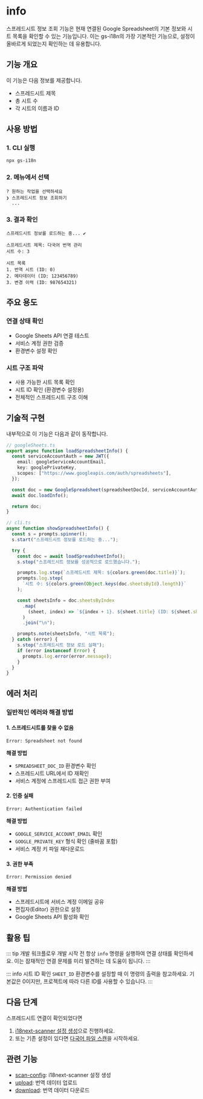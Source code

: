 # info

스프레드시트 정보 조회 기능은 현재 연결된 Google Spreadsheet의 기본 정보와 시트 목록을 확인할 수 있는 기능입니다. 이는 gs-i18n의 가장 기본적인 기능으로, 설정이 올바르게 되었는지 확인하는 데 유용합니다.

## 기능 개요

이 기능은 다음 정보를 제공합니다.

- 스프레드시트 제목
- 총 시트 수
- 각 시트의 이름과 ID

## 사용 방법

### 1. CLI 실행

```bash
npx gs-i18n
```

### 2. 메뉴에서 선택

```
? 원하는 작업을 선택하세요
❯ 스프레드시트 정보 조회하기
  ...
```

### 3. 결과 확인

```
스프레드시트 정보를 로드하는 중... ✔

스프레드시트 제목: 다국어 번역 관리
시트 수: 3

시트 목록
1. 번역 시트 (ID: 0)
2. 메타데이터 (ID: 123456789)
3. 변경 이력 (ID: 987654321)
```

## 주요 용도

### 연결 상태 확인

- Google Sheets API 연결 테스트
- 서비스 계정 권한 검증
- 환경변수 설정 확인

### 시트 구조 파악

- 사용 가능한 시트 목록 확인
- 시트 ID 확인 (환경변수 설정용)
- 전체적인 스프레드시트 구조 이해

## 기술적 구현

내부적으로 이 기능은 다음과 같이 동작합니다.

```typescript
// googleSheets.ts
export async function loadSpreadsheetInfo() {
  const serviceAccountAuth = new JWT({
    email: googleServiceAccountEmail,
    key: googlePrivateKey,
    scopes: ["https://www.googleapis.com/auth/spreadsheets"],
  });

  const doc = new GoogleSpreadsheet(spreadsheetDocId, serviceAccountAuth);
  await doc.loadInfo();

  return doc;
}
```

```typescript
// cli.ts
async function showSpreadsheetInfo() {
  const s = prompts.spinner();
  s.start("스프레드시트 정보를 로드하는 중...");

  try {
    const doc = await loadSpreadsheetInfo();
    s.stop("스프레드시트 정보를 성공적으로 로드했습니다.");

    prompts.log.step(`스프레드시트 제목: ${colors.green(doc.title)}`);
    prompts.log.step(
      `시트 수: ${colors.green(Object.keys(doc.sheetsById).length)}`
    );

    const sheetsInfo = doc.sheetsByIndex
      .map(
        (sheet, index) => `${index + 1}. ${sheet.title} (ID: ${sheet.sheetId})`
      )
      .join("\n");

    prompts.note(sheetsInfo, "시트 목록");
  } catch (error) {
    s.stop("스프레드시트 정보 로드 실패");
    if (error instanceof Error) {
      prompts.log.error(error.message);
    }
  }
}
```

## 에러 처리

### 일반적인 에러와 해결 방법

#### 1. 스프레드시트를 찾을 수 없음

```
Error: Spreadsheet not found
```

**해결 방법**

- `SPREADSHEET_DOC_ID` 환경변수 확인
- 스프레드시트 URL에서 ID 재확인
- 서비스 계정에 스프레드시트 접근 권한 부여

#### 2. 인증 실패

```
Error: Authentication failed
```

**해결 방법**

- `GOOGLE_SERVICE_ACCOUNT_EMAIL` 확인
- `GOOGLE_PRIVATE_KEY` 형식 확인 (줄바꿈 포함)
- 서비스 계정 키 파일 재다운로드

#### 3. 권한 부족

```
Error: Permission denied
```

**해결 방법**

- 스프레드시트에 서비스 계정 이메일 공유
- 편집자(Editor) 권한으로 설정
- Google Sheets API 활성화 확인

## 활용 팁

::: tip 개발 워크플로우
개발 시작 전 항상 `info` 명령을 실행하여 연결 상태를 확인하세요. 이는 잠재적인 연결 문제를 미리 발견하는 데 도움이 됩니다.
:::

::: info 시트 ID 확인
`SHEET_ID` 환경변수를 설정할 때 이 명령의 출력을 참고하세요. 기본값은 0이지만, 프로젝트에 따라 다른 ID를 사용할 수 있습니다.
:::

## 다음 단계

스프레드시트 연결이 확인되었다면

1. [i18next-scanner 설정 생성](/usage/scan-config)으로 진행하세요.
2. 또는 기존 설정이 있다면 [다국어 파일 스캔](/usage/scan)을 시작하세요.

## 관련 기능

- [scan-config](/usage/scan-config): i18next-scanner 설정 생성
- [upload](/usage/upload): 번역 데이터 업로드
- [download](/usage/download): 번역 데이터 다운로드
